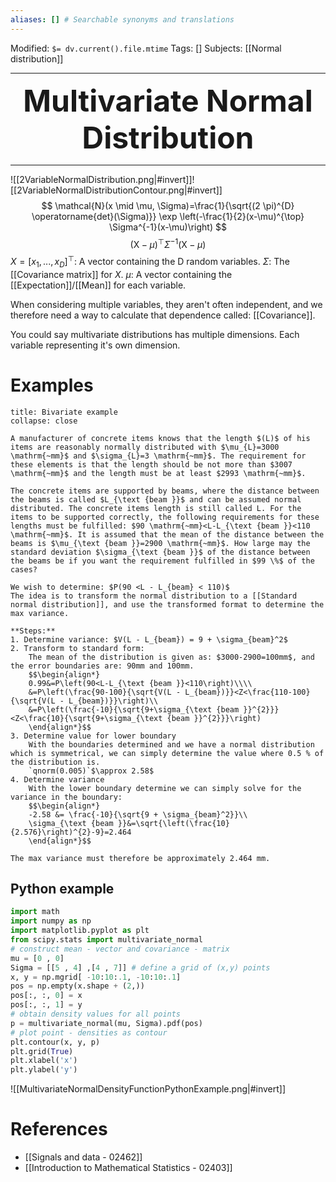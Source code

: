 ```yaml
---
aliases: [] # Searchable synonyms and translations
---
```

Modified: `$= dv.current().file.mtime`
Tags: []
Subjects: [[Normal distribution]]
****

 <p align="center">
	<font size="9"><strong>Multivariate Normal Distribution</strong></font>
</p>

****
![[2VariableNormalDistribution.png|#invert]]![[2VariableNormalDistributionContour.png|#invert]]
$$
\mathcal{N}(x \mid \mu, \Sigma)=\frac{1}{\sqrt{(2 \pi)^{D} \operatorname{det}(\Sigma)}} \exp \left(-\frac{1}{2}(x-\mu)^{\top} \Sigma^{-1}(x-\mu)\right)
$$
$$
(\mathrm{X}-\mu)^{\top} \Sigma^{-1}(\mathrm{X}-\mu)
$$
$X=\left[x_1,...,x_D \right]^{\top}:$ A vector containing the D random variables.
$\Sigma:$ The [[Covariance matrix]] for $X$.
$\mu:$ A vector containing the [[Expectation]]/[[Mean]] for each variable.

When considering multiple variables, they aren't often independent, and we therefore need a way to calculate that dependence called: [[Covariance]].

You could say multivariate distributions has multiple dimensions. Each variable representing it's own dimension.

# Examples
```ad-example
title: Bivariate example
collapse: close

A manufacturer of concrete items knows that the length $(L)$ of his items are reasonably normally distributed with $\mu_{L}=3000 \mathrm{~mm}$ and $\sigma_{L}=3 \mathrm{~mm}$. The requirement for these elements is that the length should be not more than $3007 \mathrm{~mm}$ and the length must be at least $2993 \mathrm{~mm}$.

The concrete items are supported by beams, where the distance between the beams is called $L_{\text {beam }}$ and can be assumed normal distributed. The concrete items length is still called L. For the items to be supported correctly, the following requirements for these lengths must be fulfilled: $90 \mathrm{~mm}<L-L_{\text {beam }}<110 \mathrm{~mm}$. It is assumed that the mean of the distance between the beams is $\mu_{\text {beam }}=2900 \mathrm{~mm}$. How large may the standard deviation $\sigma_{\text {beam }}$ of the distance between the beams be if you want the requirement fulfilled in $99 \%$ of the cases?

We wish to determine: $P(90 <L - L_{beam} < 110)$
The idea is to transform the normal distribution to a [[Standard normal distribution]], and use the transformed format to determine the max variance.

**Steps:**
1. Determine variance: $V(L - L_{beam}) = 9 + \sigma_{beam}^2$
2. Transform to standard form:
	The mean of the distribution is given as: $3000-2900=100mm$, and the error boundaries are: 90mm and 100mm.
	$$\begin{align*}
	0.99&=P\left(90<L-L_{\text {beam }}<110\right)\\\\
	&=P\left(\frac{90-100}{\sqrt{V(L - L_{beam})}}<Z<\frac{110-100}{\sqrt{V(L - L_{beam})}}\right)\\
	&=P\left(\frac{-10}{\sqrt{9+\sigma_{\text {beam }}^{2}}}<Z<\frac{10}{\sqrt{9+\sigma_{\text {beam }}^{2}}}\right)
	\end{align*}$$
3. Determine value for lower boundary
	With the boundaries determined and we have a normal distribution which is symmetrical, we can simply determine the value where 0.5 % of the distribution is.
	`qnorm(0.005)`$\approx 2.58$
4. Determine variance
	With the lower boundary determine we can simply solve for the variance in the boundary:
	$$\begin{align*}
	-2.58 &= \frac{-10}{\sqrt{9 + \sigma_{beam}^2}}\\
	\sigma_{\text {beam }}&=\sqrt{\left(\frac{10}{2.576}\right)^{2}-9}=2.464
	\end{align*}$$

The max variance must therefore be approximately 2.464 mm.
```

## Python example
```python
import math
import numpy as np
import matplotlib.pyplot as plt
from scipy.stats import multivariate_normal 
# construct mean - vector and covariance - matrix 
mu = [0 , 0]
Sigma = [[5 , 4] ,[4 , 7]] # define a grid of (x,y) points 
x, y = np.mgrid[ -10:10:.1, -10:10:.1]
pos = np.empty(x.shape + (2,))
pos[:, :, 0] = x
pos[:, :, 1] = y
# obtain density values for all points
p = multivariate_normal(mu, Sigma).pdf(pos)
# plot point - densities as contour 
plt.contour(x, y, p)
plt.grid(True)
plt.xlabel('x')
plt.ylabel('y')
```
<span class="centerImg">![[MultivariateNormalDensityFunctionPythonExample.png|#invert]]</span>

# References
- [[Signals and data - 02462]]
- [[Introduction to Mathematical Statistics - 02403]]